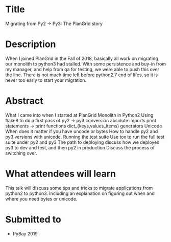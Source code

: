 # Title

Migrating from Py2 -> Py3: The PlanGrid story

# Description

When I joined PlanGrid in the Fall of 2018, basically all work on migrating our monolith to python3 had stalled. With some persistence and buy-in from my manager, and help from qa for testing, we were able to push this over the line. There is not much time left before python2.7 end of lifes, so it is never too early to start your migration.

# Abstract

What I came into when I started at PlanGrid
Monolith in Python2
Using flake8 to do a first pass of py2 -> py3 conversion
absolute imports
print statements -> print functions
dict_{keys,values_items)
generators
Unicode
When does it matter if you have uncode or bytes
How to handle py2 and py3 versions with unicode.
Running the test suite
Use tox to run the full test suite under py2 and py3
The path to deploying
discuss how we deployed py3 to dev and test, and then py2 in production
Discuss the process of switching over.

# What attendees will learn

This talk will discuss some tips and tricks to migrate applications from python2 to python3. Including an explanation on figuring out when and where you need bytes or unicode.

# Submitted to

* PyBay 2019
